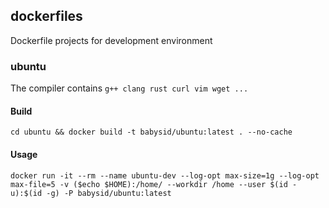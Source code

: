 ## dockerfiles
Dockerfile projects for development environment

### ubuntu

The compiler contains `g++ clang rust curl vim wget ...`

#### Build

`cd ubuntu && docker build -t babysid/ubuntu:latest . --no-cache`

#### Usage

`docker run -it --rm --name ubuntu-dev --log-opt max-size=1g --log-opt max-file=5 -v ($echo $HOME):/home/ --workdir /home --user $(id -u):$(id -g) -P babysid/ubuntu:latest`


